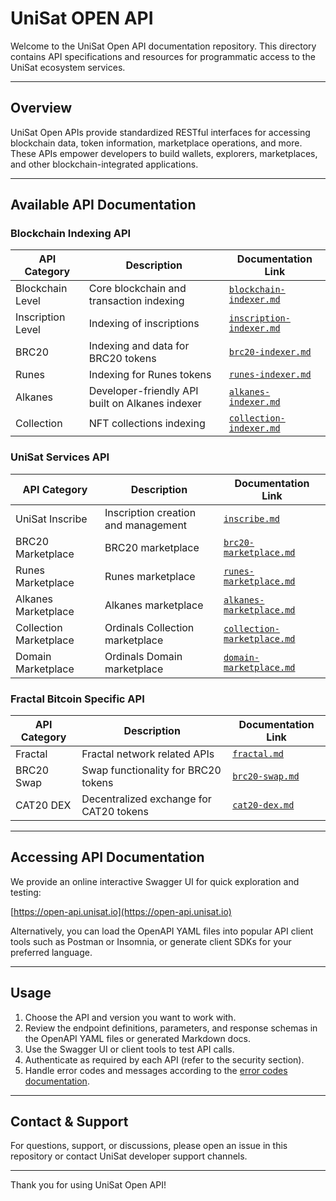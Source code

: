 # UniSat OPEN API

Welcome to the UniSat Open API documentation repository. This directory contains API specifications and resources for programmatic access to the UniSat ecosystem services.

---

## Overview

UniSat Open APIs provide standardized RESTful interfaces for accessing blockchain data, token information, marketplace operations, and more. These APIs empower developers to build wallets, explorers, marketplaces, and other blockchain-integrated applications.

---

## Available API Documentation

### Blockchain Indexing API

| API Category      | Description                                     | Documentation Link                                                       |
| ----------------- | ----------------------------------------------- | ------------------------------------------------------------------------ |
| Blockchain Level  | Core blockchain and transaction indexing        | [`blockchain-indexer.md`](./auto-generated/docs/blockchain-indexer.md)   |
| Inscription Level | Indexing of inscriptions                        | [`inscription-indexer.md`](./auto-generated/docs/inscription-indexer.md) |
| BRC20             | Indexing and data for BRC20 tokens              | [`brc20-indexer.md`](./auto-generated/docs/brc20-indexer.md)             |
| Runes             | Indexing for Runes tokens                       | [`runes-indexer.md`](./auto-generated/docs/runes-indexer.md)             |
| Alkanes           | Developer-friendly API built on Alkanes indexer | [`alkanes-indexer.md`](./auto-generated/docs/alkanes-indexer.md)         |
| Collection        | NFT collections indexing                        | [`collection-indexer.md`](./auto-generated/docs/collection-indexer.md)   |

### UniSat Services API

| API Category           | Description                         | Documentation Link                                                             |
| ---------------------- | ----------------------------------- | ------------------------------------------------------------------------------ |
| UniSat Inscribe        | Inscription creation and management | [`inscribe.md`](./auto-generated/docs/inscribe.md)                             |
| BRC20 Marketplace      | BRC20 marketplace                   | [`brc20-marketplace.md`](./auto-generated/docs/brc20-marketplace.md)           |
| Runes Marketplace      | Runes marketplace                   | [`runes-marketplace.md`](./auto-generated/docs/runes-marketplace.md)           |
| Alkanes Marketplace    | Alkanes marketplace                 | [`alkanes-marketplace.md`](./auto-generated/docs/alkanes-marketplace.md)       |
| Collection Marketplace | Ordinals Collection marketplace     | [`collection-marketplace.md`](./auto-generated/docs/collection-marketplace.md) |
| Domain Marketplace     | Ordinals Domain marketplace         | [`domain-marketplace.md`](./auto-generated/docs/domain-marketplace.md)         |

### Fractal Bitcoin Specific API

| API Category | Description                             | Documentation Link                                     |
| ------------ | --------------------------------------- | ------------------------------------------------------ |
| Fractal      | Fractal network related APIs            | [`fractal.md`](./auto-generated/docs/fractal.md)       |
| BRC20 Swap   | Swap functionality for BRC20 tokens     | [`brc20-swap.md`](./auto-generated/docs/brc20-swap.md) |
| CAT20 DEX    | Decentralized exchange for CAT20 tokens | [`cat20-dex.md`](./auto-generated/docs/cat20-dex.md)   |

---

## Accessing API Documentation

We provide an online interactive Swagger UI for quick exploration and testing:

[https://open-api.unisat.io](https://open-api.unisat.io)

Alternatively, you can load the OpenAPI YAML files into popular API client tools such as Postman or Insomnia, or generate client SDKs for your preferred language.

---

## Usage

1. Choose the API and version you want to work with.
2. Review the endpoint definitions, parameters, and response schemas in the OpenAPI YAML files or generated Markdown docs.
3. Use the Swagger UI or client tools to test API calls.
4. Authenticate as required by each API (refer to the security section).
5. Handle error codes and messages according to the [error codes documentation](../errors/README.md).

---

## Contact & Support

For questions, support, or discussions, please open an issue in this repository or contact UniSat developer support channels.

---

Thank you for using UniSat Open API!
